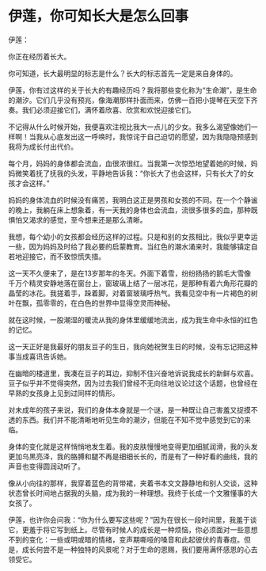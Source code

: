 # 伊莲，你可知长大是怎么回事

伊莲： 

你正在经历着长大。 

你可知道，长大最明显的标志是什么？长大的标志首先一定是来自身体的。 

伊莲，你有过这样的关于长大的有趣经历吗？我将那些变化称为“生命潮”，是生命的潮汐。它们几乎没有预兆，像海潮那样扑面而来，仿佛一百把小提琴在天空下齐奏。我们必须迎接它们，满怀着欣喜、欣赏和欢悦迎接它们。 

不记得从什么时候开始，我便喜欢注视比我大一点儿的少女。我多么渴望像她们一样啊！当我从心底发出这一呼唤时，我惊诧于自己迫切的愿望，因为我隐隐预感到我将为成长付出代价。 

每个月，妈妈的身体都会流血，血很浓很红。当我第一次惊恐地望着她的时候，妈妈微笑着抚了抚我的头发，平静地告诉我：“你长大了也会这样，只有长大了的女孩才会这样。” 

妈妈的身体流血的时候没有痛苦，我明白这正是男孩和女孩的不同。在一个个静谧的晚上，我躺在床上想象着，有一天我的身体也会流血，流很多很多的血，那种既惧怕又渴求的感觉，至今想来还是那么清晰。 

我想，每个幼小的女孩都会经历这样的过程。只是和别的女孩相比，我似乎更幸运一些，因为妈妈及时给了我必要的启蒙教育。当红色的潮水涌来时，我能够镇定自若地迎接它，而不致惊慌失措。 

这一天不久便来了，是在13岁那年的冬天。外面下着雪，纷纷扬扬的鹅毛大雪像千万个精灵安静地落在窗台上，窗玻璃上结了一层冰花，是那种有着六角形花瓣的晶莹的冰花。我搓着手，跺着脚，对着窗玻璃呼热气。我看见空中有一片褐色的树叶在飘，孤零零的，在白色的世界中显得空灵而神秘。 

就在这时候，一股潮湿的暖流从我的身体里缓缓地流出，成为我生命中永恒的红色的记忆。 

这一天正好是我最好的朋友豆子的生日，我向她祝贺生日的时候，没有忘记把这种事当成喜讯告诉她。 

在幽暗的楼道里，我凑在豆子的耳边，抑制不住兴奋地诉说我成长的新鲜与欢喜。豆子似乎并不觉得突然，因为过去我们曾经不无向往地议论过这个话题，也曾经在早熟的女孩身上见到过同样的情形。 

对未成年的孩子来说，我们的身体本身就是一个谜，是一种既让自己害羞又捉摸不透的东西。我们并不能清晰地听见生命的潮汐，但能在不知不觉中感觉到它的来临。 

身体的变化就是这样悄悄地发生着。我的皮肤慢慢地变得更加细腻润滑，我的头发更加乌黑亮泽，我的胳膊和腿不再是细细长长的，而是有了一种好看的曲线，我的声音也变得圆润动听了。 

像从小向往的那样，我穿着蓝色的背带裙，夹着书本文文静静地和别人交谈，这种状态曾长时间地占据我的头脑，成为我的一种理想。我终于长成一个文雅懂事的大女孩了。 

伊莲，也许你会问我：“你为什么要写这些呢？”因为在很长一段时间里，我羞于谈它，更羞于将它写到纸上。尽管有时候人的成长是一种烦恼，你必须面对一些意想不到的变化：一些或明或暗的情绪，变声期嘶哑的嗓音和此起彼伏的青春痘。但是，成长何尝不是一种独特的风景呢？对于生命的恩赐，我们要用满怀感恩的心去领受它。